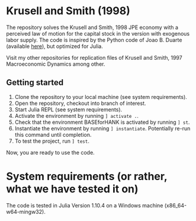 # Krusell and Smith (1998)

The repository solves the Krusell and Smith, 1998 JPE economy with a perceived law of motion for the capital stock in the version with exogenous labor supply. The code is inspired by the Python code of Joao B. Duarte (available [here](https://github.com/jbduarte/Computational-Methods-in-Macro/blob/master/5-%20Incomplete%20Markets%20%2B%20Aggregate%20Uncertainty%20Models/Krusell_Smith.ipynb)), but optimized for Julia.

Visit my other repositories for replication files of Krusell and Smith, 1997 Macroeconomic Dynamics among other.

## Getting started

1. Clone the repository to your local machine (see system requirements).
2. Open the repository, checkout into branch of interest.
3. Start Julia REPL (see system requirements).
4. Activate the environment by running `] activate .`.
5. Check that the environment BASEforHANK is activated by running `] st`.
6. Instantiate the environment by running `] instantiate`. Potentially re-run this command until completion.
7. To test the project, run `] test`.

Now, you are ready to use the code.


# System requirements (or rather, what we have tested it on)

The code is tested in Julia Version 1.10.4 on a Windows machine (x86_64-w64-mingw32).
